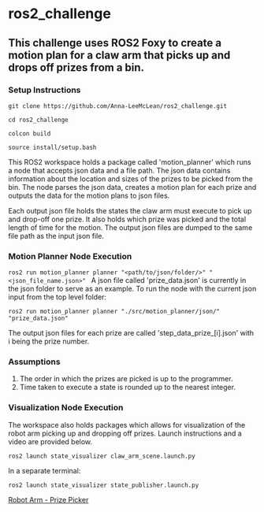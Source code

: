 # ros2_challenge

## This challenge uses ROS2 Foxy to create a motion plan for a claw arm that picks up and drops off prizes from a bin.

### Setup Instructions
`git clone https://github.com/Anna-LeeMcLean/ros2_challenge.git`

`cd ros2_challenge`

`colcon build`

`source install/setup.bash`

This ROS2 workspace holds a package called 'motion_planner' which runs a node that accepts json data and a file path. The json data contains information about the location and sizes of the prizes to be picked from the bin. The node parses the json data, creates a motion plan for each prize and outputs the data for the motion plans to json files. 

Each output json file holds the states the claw arm must execute to pick up and drop-off one prize. It also holds which prize was picked and the total length of time for the motion. The output json files are dumped to the same file path as the input json file.

### Motion Planner Node Execution

`ros2 run motion_planner planner "<path/to/json/folder/>" "<json_file_name.json>"
`
A json file called 'prize_data.json' is currently in the json folder to serve as an example. To run the node with the current json input from the top level folder:

`ros2 run motion_planner planner "./src/motion_planner/json/" "prize_data.json"
`

The output json files for each prize are called 'step_data_prize_[i].json' with i being the prize number.

### Assumptions
1. The order in which the prizes are picked is up to the programmer.
2. Time taken to execute a state is rounded up to the nearest integer.

### Visualization Node Execution

The workspace also holds packages which allows for visualization of the robot arm picking up and dropping off prizes. Launch instructions and a video are provided below.

`ros2 launch state_visualizer claw_arm_scene.launch.py`

In a separate terminal:

`ros2 launch state_visualizer state_publisher.launch.py`

[Robot Arm - Prize Picker](https://drive.google.com/file/d/1QlneS4Kp-JYqoW9cXO6XvoAEN9AmrtaM/view?usp=sharing)
